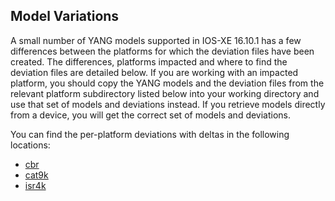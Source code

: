 ## Model Variations

A small number of YANG models supported in IOS-XE 16.10.1 has a few differences between the platforms for which the deviation files have been created. The differences, platforms impacted and where to find the deviation files are detailed below. If you are working with an impacted platform, you should copy the YANG models and the deviation files from the relevant platform subdirectory listed below into your working directory and use that set of models and deviations instead. If you retrieve models directly from a device, you will get the correct set of models and deviations.

You can find the per-platform deviations with deltas in the following locations:

* [cbr](cbr)
* [cat9k](cat9k)
* [isr4k](isr4k)

